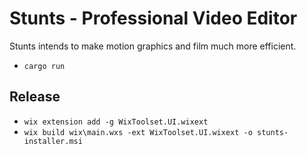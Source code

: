 # Stunts - Professional Video Editor

Stunts intends to make motion graphics and film much more efficient.

- `cargo run`

## Release

- `wix extension add -g WixToolset.UI.wixext`
- `wix build wix\main.wxs -ext WixToolset.UI.wixext -o stunts-installer.msi`
